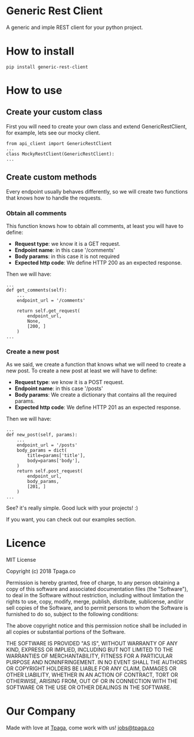 # Generic Rest Client

A generic and imple REST client for your python project.


# How to install

    pip install generic-rest-client

# How to use

## Create your custom class

First you will need to create your own class and extend GenericRestClient, 
for example, lets see our mocky client.

    from api_client import GenericRestClient
    ...
    class MockyRestClient(GenericRestClient):
    ...

## Create custom methods

Every endpoint usually behaves differently, so we will create two functions 
that knows how to handle the requests.

### Obtain all comments

This function knows how to obtain all comments, at least you will have to 
define:

* **Request type**: we know it is a GET request.
* **Endpoint name**: in this case '/comments'
* **Body params**: in this case it is not required
* **Expected http code**: We define HTTP 200 as an expected response.
 
Then we will have: 

    ...
    def get_comments(self):
        ...
        endpoint_url = '/comments'
    
        return self.get_request(
            endpoint_url,
            None,
            [200, ]
        )
    ...
    
### Create a new post

As we said, we create a function that knows what we will need to 
create a new post. To create a new post at least we will have to define: 

* **Request type**: we know it is a POST request.
* **Endpoint name**: in this case '/posts'
* **Body params**: We create a dictionary that contains all the required params.
* **Expected http code**: We define HTTP 201 as an expected response.
 
Then we will have:

	...
	def new_post(self, params):
	    ...
		endpoint_url = '/posts'
		body_params = dict(
			title=params['title'],
			body=params['body'],
		)
		return self.post_request(
			endpoint_url,
			body_params,
			[201, ]
		)
    ...

See? it's really simple. Good luck with your projects! :)

If you want, you can check out our examples section.

# Licence

MIT License

Copyright (c) 2018 Tpaga.co

Permission is hereby granted, free of charge, to any person obtaining a copy
of this software and associated documentation files (the "Software"), to deal
in the Software without restriction, including without limitation the rights
to use, copy, modify, merge, publish, distribute, sublicense, and/or sell
copies of the Software, and to permit persons to whom the Software is
furnished to do so, subject to the following conditions:

The above copyright notice and this permission notice shall be included in all
copies or substantial portions of the Software.

THE SOFTWARE IS PROVIDED "AS IS", WITHOUT WARRANTY OF ANY KIND, EXPRESS OR
IMPLIED, INCLUDING BUT NOT LIMITED TO THE WARRANTIES OF MERCHANTABILITY,
FITNESS FOR A PARTICULAR PURPOSE AND NONINFRINGEMENT. IN NO EVENT SHALL THE
AUTHORS OR COPYRIGHT HOLDERS BE LIABLE FOR ANY CLAIM, DAMAGES OR OTHER
LIABILITY, WHETHER IN AN ACTION OF CONTRACT, TORT OR OTHERWISE, ARISING FROM,
OUT OF OR IN CONNECTION WITH THE SOFTWARE OR THE USE OR OTHER DEALINGS IN THE
SOFTWARE.

# Our Company

Made with love at [Tpaga](https://tpaga.co), come work with us! jobs@tpaga.co